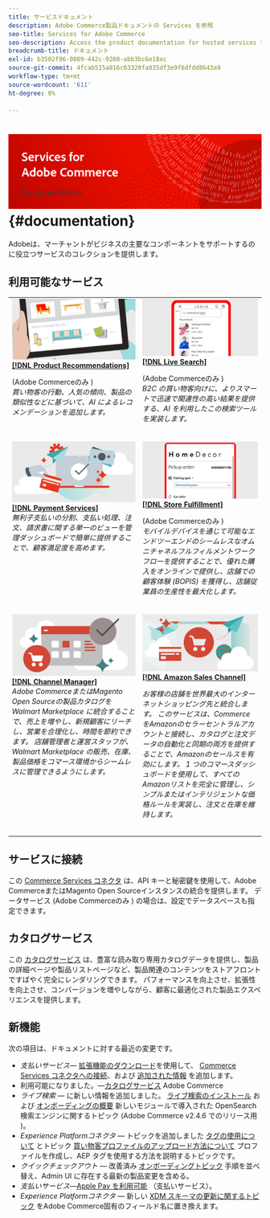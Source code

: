 ```yaml
---
title: サービスドキュメント
description: Adobe Commerce製品ドキュメントの Services を参照
seo-title: Services for Adobe Commerce
seo-description: Access the product documentation for hosted services that help Adobe Commerce and Magento Open Source merchants support key components of their business.
breadcrumb-title: ドキュメント
exl-id: b3502f96-0809-442c-9208-abb3bc6e18ec
source-git-commit: 4fcab515a816c03320fa035df3e9f6dfdd8643a9
workflow-type: tm+mt
source-wordcount: '611'
ht-degree: 0%

---
```


# <!-- use banner as heading -->![サービスドキュメント](./assets/banner-services-home.png) {#documentation}

Adobeは、マーチャントがビジネスの主要なコンポーネントをサポートするのに役立つサービスのコレクションを提供します。

## 利用可能なサービス

<table>
<tr>
   <td valign="top">
       <img alt="[!UICONTROL Product Recommendations]" src="assets/product-recs.png" />
    <div><a href="https://experienceleague.adobe.com/docs/commerce-merchant-services/product-recommendations/overview.html">
    <strong>[!DNL Product Recommendations]</strong></a>
    </div>
    <p>(Adobe Commerceのみ )<br><em>買い物客の行動、人気の傾向、製品の類似性などに基づいて、AI によるレコメンデーションを追加します。</em></p>
    </br>
  </td>
  <td valign="top">
      <img alt="[!DNL Live Search]" src="assets/live-search.png" />
    <div>
    <a href="https://experienceleague.adobe.com/docs/commerce-merchant-services/live-search/overview.html"><strong>[!DNL Live Search]</strong></a>
    </div>
    <p>(Adobe Commerceのみ )<br><em>B2C の買い物客向けに、よりスマートで迅速で関連性の高い結果を提供する、AI を利用したこの検索ツールを実装します。</em></p>
    </br>
  </td>
</tr>
<tr>
  <td valign="top">
    <img alt="[!DNL Payment Services]" src="assets/payment-services.png"/>
    <div>
    <a href="https://experienceleague.adobe.com/docs/commerce-merchant-services/payment-services/guide-overview.html"><strong>[!DNL Payment Services]</strong></a>
    </div>
    <em>無利子支払いの分割、支払い処理、注文、請求書に関する単一のビューを管理ダッシュボードで簡単に提供することで、顧客満足度を高めます。</em>
    </br>
  </td>
  <td valign="top">
    <img alt="ストアの達成" src="assets/store-fulfillment-landing-graphic.png"/>
    <div><a href="https://experienceleague.adobe.com/docs/commerce-merchant-services/store-fulfillment/guide-overview.html">
    <strong>[!DNL Store Fulfillment]</strong></a>
    </div>
    <p>(Adobe Commerceのみ )<br><em>モバイルデバイスを通じて可能なエンドツーエンドのシームレスなオムニチャネルフルフィルメントワークフローを提供することで、優れた購入をオンラインで提供し、店舗での顧客体験 (BOPIS) を獲得し、店舗従業員の生産性を最大化します。</em></p>
    </br>
  </td>
  </tr>
  <tr>
   <td valign="top">
    <img alt="[!DNL Channel Manager]" src="assets/channel-manager.png"/>
    <div>
    <a href="https://experienceleague.adobe.com/docs/commerce-channels/channel-manager/guide-overview.html"><strong>[!DNL Channel Manager]</strong></a>
    </div>
    <em>Adobe CommerceまたはMagento Open Sourceの製品カタログを Walmart Marketplace に統合することで、売上を増やし、新規顧客にリーチし、営業を合理化し、時間を節約できます。 店舗管理者と運営スタッフが、Walmart Marketplace の販売、在庫、製品価格をコマース環境からシームレスに管理できるようにします。</em>
    </br>
  </td>
    <td valign="top">
       <img alt="Amazon セールスチャネル" src="assets/amazon-channel.png" />
    <div><a href="https://experienceleague.adobe.com/docs/commerce-channels/amazon/guide-overview.html">
    <strong>[!DNL Amazon Sales Channel]</strong></a>
    </div>
    <p><em>お客様の店舗を世界最大のインターネットショッピング先と統合します。 このサービスは、Commerce をAmazonのセラーセントラルアカウントと接続し、カタログと注文データの自動化と同期の両方を提供することで、Amazonのセールスを有効にします。 1 つのコマースダッシュボードを使用して、すべてのAmazonリストを完全に管理し、シンプルまたはインテリジェントな価格ルールを実装し、注文と在庫を維持します。</em></p>
    </br>
  </td>
</tr>
</table>

## サービスに接続

この [Commerce Services コネクタ](saas.md) は、API キーと秘密鍵を使用して、Adobe CommerceまたはMagento Open Sourceインスタンスの統合を提供します。 データサービス (Adobe Commerceのみ ) の場合は、設定でデータスペースも指定できます。

## カタログサービス

この [カタログサービス](https://experienceleague.adobe.com/docs/commerce-merchant-services/catalog-service/guide-overview.html) は、豊富な読み取り専用カタログデータを提供し、製品の詳細ページや製品リストページなど、製品関連のコンテンツをストアフロントですばやく完全にレンダリングできます。 パフォーマンスを向上させ、拡張性を向上させ、コンバージョンを増やしながら、顧客に最適化された製品エクスペリエンスを提供します。

## 新機能

次の項目は、ドキュメントに対する最近の変更です。

* *支払いサービス*— [拡張機能のダウンロード](https://experienceleague.adobe.com/docs/commerce-merchant-services/payment-services/get-started/install.html#download-the-extension)を使用して、 [Commerce Services コネクタへの接続](https://experienceleague.adobe.com/docs/commerce-merchant-services/payment-services/get-started/connect.html)、および [追加された情報](https://experienceleague.adobe.com/docs/commerce-merchant-services/payment-services/get-started/connect.html) を追加します。
* 利用可能になりました。—[カタログサービス](https://experienceleague.adobe.com/docs/commerce-merchant-services/catalog-service/overview.html) Adobe Commerce
* *ライブ検索* — に新しい情報を追加しました。 [ライブ検索のインストール](https://experienceleague.adobe.com/docs/commerce-merchant-services/live-search/onboard/install.html) および [オンボーディングの概要](https://experienceleague.adobe.com/docs/commerce-merchant-services/live-search/onboard/onboarding-overview.html) 新しいモジュールで導入された OpenSearch 検索エンジンに関するトピック (Adobe Commerce v2.4.6 でのリリース用 )。
* *Experience Platformコネクタ* — トピックを追加しました [タグの使用について](https://experienceleague.adobe.com/docs/commerce-merchant-services/experience-platform-connector/event-forwarding/using-tags.html) とトピック [買い物客プロファイルのアップロード方法について](https://experienceleague.adobe.com/docs/commerce-merchant-services/experience-platform-connector/fundamentals/profile.html) プロファイルを作成し、AEP タグを使用する方法を説明するトピックです。
* *クイックチェックアウト* — 改善済み [オンボーディングトピック](https://experienceleague.adobe.com/docs/commerce-merchant-services/quick-checkout/getting-started/onboarding.html) 手順を並べ替え、Admin UI に存在する最新の製品変更を含める。
* *支払いサービス*—[Apple Pay を利用可能](https://experienceleague.adobe.com/docs/commerce-merchant-services/payment-services/payments-options.html#apple-pay-button) （支払いサービス）。
* *Experience Platformコネクタ* — 新しい [XDM スキーマの更新に関するトピック](https://experienceleague.adobe.com/docs/commerce-merchant-services/experience-platform-connector/fundamentals/update-xdm.html) をAdobe Commerce固有のフィールド名に置き換えます。
